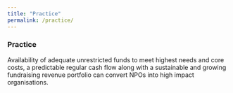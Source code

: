 ```yaml
---
title: "Practice"
permalink: /practice/
---
```


<!-- layout: practice
author_profile: true -->

### Practice

Availability of adequate unrestricted funds to meet highest needs and core costs, a predictable regular cash flow along with a sustainable and growing fundraising revenue portfolio can convert NPOs into high impact organisations.
